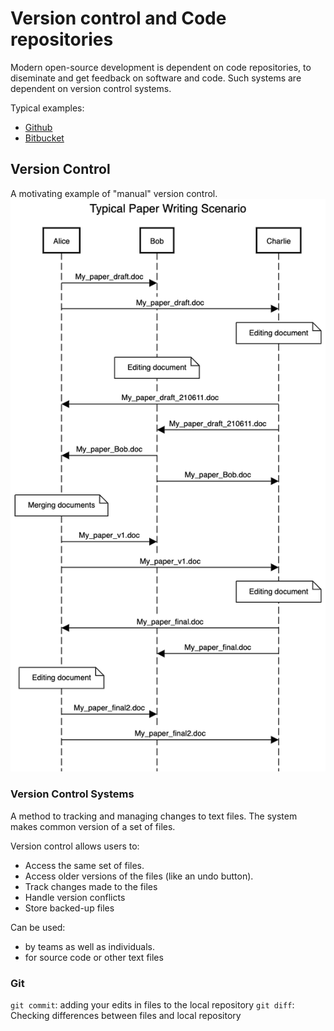 # Version control and Code repositories

Modern open-source development is dependent on code repositories, to 
diseminate and get feedback on software and code. Such systems are dependent on version control systems.

Typical examples: 

* [Github](github.com)
* [Bitbucket](bitbucket.com)


## Version Control

A motivating example of "manual" version control.
![](img/paper.png)



### Version Control Systems

A method to tracking and managing changes to text files. The system makes common version of a set of files. 

Version control allows users to:
* Access the same set of files.
* Access older versions of the files (like an undo button).
* Track changes made to the files
* Handle version conflicts
* Store backed-up files


Can be used:
* by teams as well as individuals.
* for source code or other text files

### Git

`git commit`: adding your edits in files to the local repository
`git diff`: Checking differences between files and local repository

